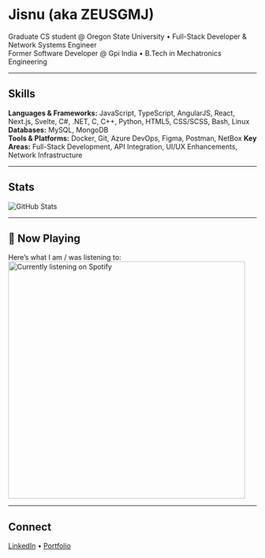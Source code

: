# Jisnu (aka ZEUSGMJ)

Graduate CS student @ Oregon State University • Full-Stack Developer & Network Systems Engineer  
Former Software Developer @ Gpi India • B.Tech in Mechatronics Engineering

---

## Skills
**Languages & Frameworks:** JavaScript, TypeScript, AngularJS, React, Next.js, Svelte, C#, .NET, C, C++, Python, HTML5, CSS/SCSS, Bash, Linux  
**Databases:** MySQL, MongoDB  
**Tools & Platforms:** Docker, Git, Azure DevOps, Figma, Postman, NetBox
**Key Areas:** Full-Stack Development, API Integration, UI/UX Enhancements, Network Infrastructure

---

## Stats
![GitHub Stats](https://zeusgmj-github-readme.vercel.app/api?username=ZEUSGMJ&show_icons=true&theme=dark&hide_border=true&count_private=true)

---

## 🎵 Now Playing
Here’s what I am / was listening to:
<a href="https://open.spotify.com/user/wvckgj74wvfnyyzl8vtg6pwrr" target="_blank" referrerpolicy="no-referrer">
    <img src="https://zeusgmj-spotify.vercel.app/api/spotify" alt="Currently listening on Spotify" width="480">
</a>

---

## Connect
[LinkedIn](https://www.linkedin.com/in/jisnu-gm/) • [Portfolio](https://jisnugm.com)
